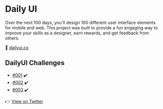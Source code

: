 # Daily UI

Over the next 100 days, you'll design 100 different user interface elements for mobile and web. This project was built to provide a fun engaging way to improve your skills as a designer, earn rewards, and get feedback from others.

:link: [dailyui.co](https://www.dailyui.co/)

## DailyUI Challenges

* []() [#001](/tree/master/001) :heavy_check_mark:
* []() [#002](/tree/master/002) :heavy_check_mark:
* []() [#003](/tree/master/003) :heavy_check_mark:

:point_right: [View on Twitter](https://twitter.com/alexduart)
